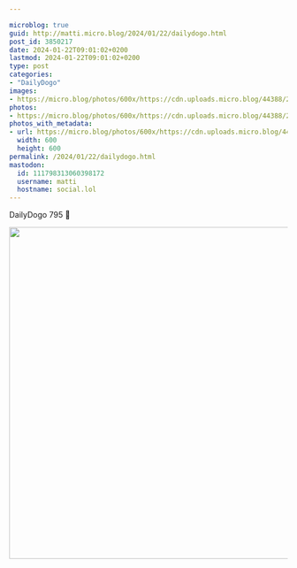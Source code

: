 ```yaml
---

microblog: true
guid: http://matti.micro.blog/2024/01/22/dailydogo.html
post_id: 3850217
date: 2024-01-22T09:01:02+0200
lastmod: 2024-01-22T09:01:02+0200
type: post
categories:
- "DailyDogo"
images:
- https://micro.blog/photos/600x/https://cdn.uploads.micro.blog/44388/2024/c78656e9d801475c8bcca113860b27d0.jpg
photos:
- https://micro.blog/photos/600x/https://cdn.uploads.micro.blog/44388/2024/c78656e9d801475c8bcca113860b27d0.jpg
photos_with_metadata:
- url: https://micro.blog/photos/600x/https://cdn.uploads.micro.blog/44388/2024/c78656e9d801475c8bcca113860b27d0.jpg
  width: 600
  height: 600
permalink: /2024/01/22/dailydogo.html
mastodon:
  id: 111798313060398172
  username: matti
  hostname: social.lol
---
```

DailyDogo 795 🐶

<img src="/media/uploads/2024/c78656e9d801475c8bcca113860b27d0.jpg" width="600" height="600" alt="" />
